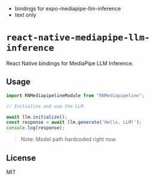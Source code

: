 
- bindings for expo-mediapipe-llm-inference
- text only

# `react-native-mediapipe-llm-inference`

React Native bindings for MediaPipe LLM Inference.

## Usage

```javascript
import RNMediapipelineModule from "RNMediapipeline";

// Initialize and use the LLM

await llm.initialize();
const response = await llm.generate('Hello, LLM!');
console.log(response);
```

> Note: Model path hardcoded right now

## License

MIT
